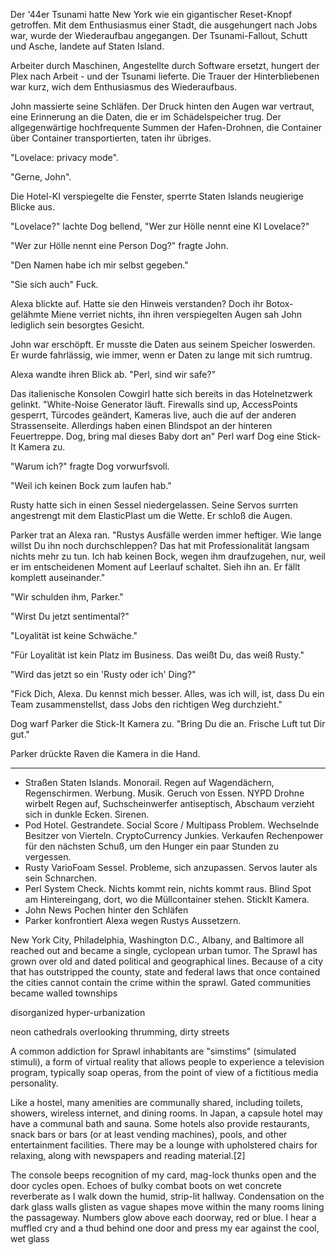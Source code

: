 Der '44er Tsunami hatte New York wie ein gigantischer Reset-Knopf getroffen. 
Mit dem Enthusiasmus einer Stadt, die ausgehungert nach Jobs war, wurde der Wiederaufbau angegangen. Der Tsunami-Fallout, Schutt und Asche, landete auf Staten Island.

Arbeiter durch Maschinen, Angestellte durch Software ersetzt, hungert der Plex nach Arbeit - und der Tsunami lieferte. Die Trauer der Hinterbliebenen war kurz, wich dem Enthusiasmus des Wiederaufbaus.

John massierte seine Schläfen. Der Druck hinten den Augen war vertraut, eine Erinnerung an die Daten, die er im Schädelspeicher trug. Der allgegenwärtige hochfrequente Summen der Hafen-Drohnen, die Container über Container transportierten, taten ihr übriges.

"Lovelace: privacy mode".

"Gerne, John".

Die Hotel-KI verspiegelte die Fenster, sperrte Staten Islands neugierige Blicke aus.

"Lovelace?" lachte Dog bellend, "Wer zur Hölle nennt eine KI Lovelace?"

"Wer zur Hölle nennt eine Person Dog?" fragte John.

"Den Namen habe ich mir selbst gegeben."

"Sie sich auch" Fuck.

Alexa blickte auf. Hatte sie den Hinweis verstanden? Doch ihr Botox-gelähmte Miene verriet nichts, ihn ihren verspiegelten Augen sah John lediglich sein besorgtes Gesicht.

John war erschöpft. Er musste die Daten aus seinem Speicher loswerden. Er wurde fahrlässig, wie immer, wenn er Daten zu lange mit sich rumtrug.

Alexa wandte ihren Blick ab. "Perl, sind wir safe?"

Das italienische Konsolen Cowgirl hatte sich bereits in das Hotelnetzwerk gelinkt. "White-Noise Generator läuft. Firewalls sind up, AccessPoints gesperrt, Türcodes geändert, Kameras live, auch die auf der anderen Strassenseite. Allerdings haben einen Blindspot an der hinteren Feuertreppe. Dog, bring mal dieses Baby dort an" Perl warf Dog eine Stick-It Kamera zu.

"Warum ich?" fragte Dog vorwurfsvoll.

"Weil ich keinen Bock zum laufen hab."

Rusty hatte sich in einen Sessel niedergelassen. Seine Servos surrten angestrengt mit dem ElasticPlast um die Wette. Er schloß die Augen.

Parker trat an Alexa ran. "Rustys Ausfälle werden immer heftiger. Wie lange willst Du ihn noch durchschleppen? Das hat mit Professionalität langsam nichts mehr zu tun. Ich hab keinen Bock, wegen ihm draufzugehen, nur, weil er im entscheidenen Moment auf Leerlauf schaltet. Sieh ihn an. Er fällt komplett auseinander."

"Wir schulden ihm, Parker."

"Wirst Du jetzt sentimental?"

"Loyalität ist keine Schwäche."

"Für Loyalität ist kein Platz im Business. Das weißt Du, das weiß Rusty."

"Wird das jetzt so ein 'Rusty oder ich' Ding?"

"Fick Dich, Alexa. Du kennst mich besser. Alles, was ich will, ist, dass Du ein Team zusammenstellst, dass Jobs den richtigen Weg durchzieht."

Dog warf Parker die Stick-It Kamera zu. "Bring Du die an. Frische Luft tut Dir gut."

Parker drückte Raven die Kamera in die Hand.

----

- Straßen Staten Islands. Monorail. Regen auf Wagendächern, Regenschirmen. Werbung. Musik. Geruch von Essen. NYPD Drohne wirbelt Regen auf, Suchscheinwerfer antiseptisch, Abschaum verzieht sich in dunkle Ecken. Sirenen.
- Pod Hotel. Gestrandete. Social Score / Multipass Problem. Wechselnde Besitzer von Vierteln. CryptoCurrency Junkies. Verkaufen Rechenpower für den nächsten Schuß, um den Hunger ein paar Stunden zu vergessen.
- Rusty VarioFoam Sessel. Probleme, sich anzupassen. Servos lauter als sein Schnarchen.
- Perl System Check. Nichts kommt rein, nichts kommt raus. Blind Spot am Hintereingang, dort, wo die Müllcontainer stehen. StickIt Kamera.
- John News Pochen hinter den Schläfen
- Parker konfrontiert Alexa wegen Rustys Aussetzern.

New York City, Philadelphia, Washington D.C., Albany, and Baltimore all reached out and became a single, cyclopean urban tumor.   The Sprawl has grown over old and dated political and geographical lines.  Because of a city that has outstripped the county, state and federal laws that once contained the cities cannot contain the crime within the sprawl.   Gated communities became walled townships

disorganized hyper-urbanization

neon cathedrals overlooking thrumming, dirty streets

A common addiction for Sprawl inhabitants are "simstims" (simulated stimuli), a form of virtual reality that allows people to experience a television program, typically soap operas, from the point of view of a fictitious media personality.

Like a hostel, many amenities are communally shared, including toilets, showers, wireless internet, and dining rooms. In Japan, a capsule hotel may have a communal bath and sauna. Some hotels also provide restaurants, snack bars or bars (or at least vending machines), pools, and other entertainment facilities. There may be a lounge with upholstered chairs for relaxing, along with newspapers and reading material.[2]

The console beeps recognition of my card, mag-lock thunks open and the door cycles open. Echoes of bulky combat boots on wet concrete reverberate as I walk down the humid, strip-lit hallway. Condensation on the dark glass walls glisten as vague shapes move within the many rooms lining the passageway. Numbers glow above each doorway, red or blue. I hear a muffled cry and a thud behind one door and press my ear against the cool, wet glass

